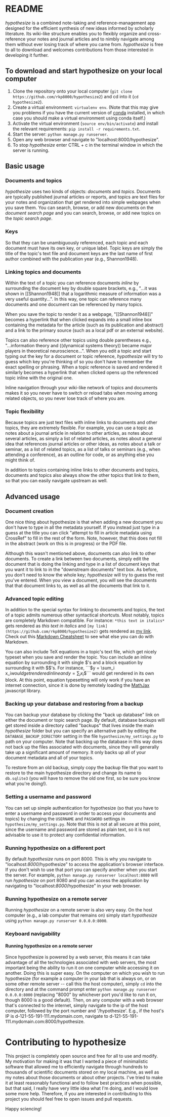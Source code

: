 # README

*hypothesize* is a combined note-taking and reference-management app designed for the efficient synthesis of new ideas informed by scholarly literature. Its wiki-like structure enables you to flexibly organize and cross-reference your notes and journal articles and to nimbly navigate among them without ever losing track of where you came from. *hypothesize* is free to all to download and welcomes contributions from those interested in developing it further.

## To download and start hypothesize on your local computer

1. Clone the repository onto your local computer (`git clone https://github.com/rkp8000/hypothesize2`) and cd into it (`cd hypothesize2`).
2. Create a virtual environment: `virtualenv env`. (Note that this may give you problems if you have the current version of [conda](http://conda.pydata.org/docs/) installed, in which case you should make a virtual environment using conda itself.)
3. Activate the virtual environment (`source env/bin/activate`) and install the relevant requirements: `pip install -r requirements.txt`.
4. Start the server: `python manage.py runserver`. 
5. Open any web browser and navigate to "localhost:8000/hypothesize".
6. To stop *hypothesize* enter CTRL + c in the terminal window in which the server is running.

## Basic usage

### Documents and topics

*hypothesize* uses two kinds of objects: *documents* and *topics*. Documents are typically published journal articles or reports, and topics are text files for your notes and organization that get rendered into simple webpages when you save them. You can search, browse, or add new documents on the *document search page* and you can search, browse, or add new topics on the *topic search page*.

### Keys

So that they can be unambiguously referenced, each topic and each document must have its own key, or unique label. Topic keys are simply the title of the topic's text file and document keys are the last name of first author combined with the publication year (e.g., Shannon1948). 

### Linking topics and documents

Within the text of a topic you can reference documents *inline* by surrounding the document key by double square brackets, e.g., "...it was shown in [[Shannon1948]] that a logarithmic measure of information was a very useful quantity...". In this way, one topic can reference many documents and one document can be referenced by many topics.

When you save the topic to render it as a webpage, "[[Shannon1948]]" becomes a hyperlink that when clicked expands into a small inline box containing the metadata for the article (such as its publication and abstract) and a link to the primary source (such as a local pdf or an external website). 

Topics can also reference other topics using double parentheses e.g., "...information theory and ((dynamical systems theory)) became major players in theoretical neuroscience...". When you edit a topic and start typing out the key for a document or topic reference, *hypothesize* will try to guess which key you're thinking of so you don't have to remember the exact spelling or phrasing. When a topic reference is saved and rendered it similarly becomes a hyperlink that when clicked opens up the referenced topic inline with the original one.

Inline navigation through your wiki-like network of topics and documents makes it so you never have to switch or reload tabs when moving among related objects, so you never lose track of where you are.

### Topic flexibility

Because topics are just text files with inline links to documents and other topics, they are extremely flexible. For example, you can use a topic as notes about a journal article in relation to other articles, as notes about several articles, as simply a list of related articles, as notes about a general idea that references journal articles or other ideas, as notes about a talk or seminar, as a list of related topics, as a list of talks or seminars (e.g., when attending a conference), as an outline for code, or as anything else you might think of.

In addition to topics containing inline links to other documents and topics, documents and topics also always show the other topics that link *to* them, so that you can easily navigate upstream as well.

## Advanced usage

### Document creation

One nice thing about hypothesize is that when adding a new document you don't have to type in all the metadata yourself. If you instead just type in a guess at the title you can click "attempt to fill in article metadata using CrossRef" to fill in the rest of the form. Note, however, that this does not fill in the abstract (work on this is in progress) or the PDF file.

Although this wasn't mentioned above, documents can also link to other documents. To create a link between two documents, simply edit the document that is doing the linking and type in a list of document keys that you want it to link to in the "downstream documents" text box. As before, you don't need to know the whole key; *hypothesize* will try to guess the rest you've entered. When you view a document, you will see the documents that that document links to, as well as all the documents that link to it.

### Advanced topic editing

In addition to the special syntax for linking to documents and topics, the text of a topic admits numerous other syntactical shortcuts. Most notably, topics are completely Markdown compatible. For instance: ```*this text in italics*``` gets rendered as *this text in italics* and ```[my link](https://github.com/rkp8000/hypothesize2)``` gets rendered as [my link](https://github.com/rkp8000/hypothesize2). Check out this [Markdown Cheatsheet](https://github.com/adam-p/markdown-here/wiki/Markdown-Cheatsheet) to see what else you can do with Markdown.

You can also include TeX equations in a topic's text file, which get nicely typeset when you save and render the topic. You can include an inline equation by surrounding it with single $'s and a block equation by surrounding it with $$'s. For instance, ```$y = \sum_i x_i$``` would get rendered inline and ```$$y = \sum_i x_i$$``` would get rendered in its own block. At this point, equation typesetting will only work if you have an internet connection, since it is done by remotely loading the [MathJax](https://www.mathjax.org) javascript library.

### Backing up your database and restoring from a backup

You can backup your database by clicking the "back up database" link on either the document or topic search page. By default, database backups will get stored inside a directory called "backups" that lives inside the main *hypothesize* folder but you can specify an alternative path by editing the ```DATABASE_BACKUP_DIRECTORY``` setting in the file ```hypothesize/my_settings.py``` to path on your computer. Note that backing up the database in this way does not back up the files associated with documents, since they will generally take up a significant amount of memory. It only backs up all of your document metadata and all of your topics.

To restore from an old backup, simply copy the backup file that you want to restore to the main hypothesize directory and change its name to ```db.sqlite3``` (you will have to remove the old one first, so be sure you know what you're doing!).

### Setting a username and password

You can set up simple authentication for hypothesize (so that you have to enter a username and password in order to access your documents and topics) by changing the ```USERNAME``` and ```PASSWORD``` settings in ```hypothesize/my_settings.py```. Note that this is not at all secure at this point, since the username and password are stored as plain text, so it is not advisable to use it to protect any confidential information.

### Running hypothesize on a different port

By default *hypothesize* runs on port 8000. This is why you navigate to "localhost:*8000*/hypothesize" to access the application's browser interface. If you don't wish to use that port you can specify another when you start the server. For example, ```python manage.py runserver localhost:8080``` will run *hypothesize* on port 8080 and you can access the application by navigating to "localhost:*8000*/hypothesize" in your web browser.

### Running hypothesize on a remote server

Running *hypothesize* on a remote server is also very easy. On the host computer (e.g., a lab computer that remains on) simply start *hypothesize* using ```python manage.py runserver 0.0.0.0:8000```.

### Keyboard navigability


#### Running hypothesize on a remote server

Since hypothesize is powered by a web server, this means it can take advantage of all the technologies associated with web servers, the most important being the ability to run it on one computer while accessing it on another. Doing this is super easy. On the computer on which you wish to run hypothesize (for example a computer in your lab that is always on, or on some other remote server -- call this the host computer), simply `cd` into the directory and at the command prompt enter `python manage.py runserver 0.0.0.0:8000` (replacing "8000" by whichever port you'd like to run it on, though 8000 is a good default). Then, on any computer with a web browser that's connected to the internet, simply navigate to the ip of the host computer, followed by the port number and '/hypothesize'. E.g., if the host's IP is d-121-55-191-111.mydomain.com, navigate to d-121-55-191-111.mydomain.com:8000/hypothesize.

# Contributing to hypothesize

This project is completely open source and free for all to use and modify. My motivation for making it was that I wanted a piece of minimalistic software that allowed me to efficiently navigate through hundreds to thousands of scientific documents stored on my local machine, as well as my notes about those documents or about other projects. I've tried to make it at least reasonably functional and to follow best practices when possible, but that said, I really have very little idea what I'm doing, and I would love some more help. Therefore, if you are interested in contributing to this project you should feel free to open issues and pull requests.

Happy sciencing!

